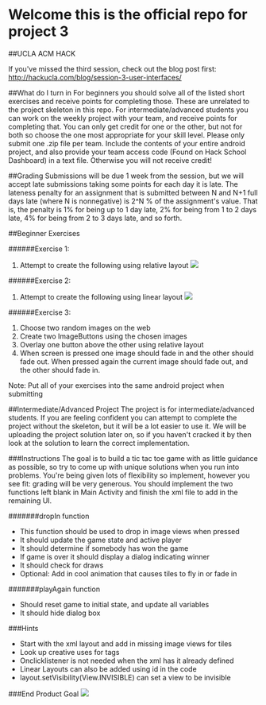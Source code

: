 # Welcome this is the official repo for project 3
##UCLA ACM HACK

If you've missed the third session, check out the blog post first: http://hackucla.com/blog/session-3-user-interfaces/

##What do I turn in
For beginners you should solve all of the listed short exercises and receive points for completing those. These are unrelated to the project skeleton in this repo. For intermediate/advanced students you can work on the weekly project with your team, and receive points for completing that. You can only get credit for one or the other, but not for both so choose the one most appropriate for your skill level. Please only submit one .zip file per team. Include the contents of your entire android project, and also provide your team access code (Found on Hack School Dashboard) in a text file. Otherwise you will not receive credit! 

##Grading
Submissions will be due 1 week from the session, but we will accept late submissions taking some points for each day it is late. The lateness penalty for an assignment that is submitted between N and N+1 full days late (where N is nonnegative) is 2^N % of the assignment's value. That is, the penalty is 1% for being up to 1 day late, 2% for being from 1 to 2 days late, 4% for being from 2 to 3 days late, and so forth.

##Beginner Exercises

######Exercise 1:
1. Attempt to create the following using relative layout
![](https://s3-us-west-1.amazonaws.com/acm-hack-ghost/2017/02/Exercise-week-3-part-2_nexus5x-portrait--1-.png)

######Exercise 2:
1. Attempt to create the following using linear layout
![](https://s3-us-west-1.amazonaws.com/acm-hack-ghost/2017/02/Exercise-week-3_nexus5x-portrait.png)

######Exercise 3:
1. Choose two random images on the web
2. Create two ImageButtons using the chosen images
3. Overlay one button above the other using relative layout
4. When screen is pressed one image should fade in and the other should fade out. When pressed again the current image should fade out, and the other should fade in.

Note: Put all of your exercises into the same android project when submitting

##Intermediate/Advanced Project
The project is for intermediate/advanced students. If you are feeling confident you can attempt to 
complete the project without the skeleton, but it will be a lot easier to use it. We will be uploading the project solution later on, so if you haven't cracked it by then look at the solution to learn the correct implementation.

###Instructions
The goal is to build a tic tac toe game with as little guidance as possible, so try to come up with unique solutions when you run into problems. You're being given lots of flexibility so implement, however you see fit: grading will be very generous. You should implement the two functions left blank in Main Activity and finish the xml file to add in the remaining UI. 

#######dropIn function 
* This function should be used to drop in image views when pressed
* It should update the game state and active player
* It should determine if somebody has won the game
* If game is over it should display a dialog indicating winner
* It should check for draws
* Optional: Add in cool animation that causes tiles to fly in or fade in

#######playAgain function 
* Should reset game to initial state, and update all variables
* It should hide dialog box

###Hints
* Start with the xml layout and add in missing image views for tiles
* Look up creative uses for tags
* Onclicklistener is not needed when the xml has it already defined
* Linear Layouts can also be added using id in the code
* layout.setVisibility(View.INVISIBLE) can set a view to be invisible

###End Product Goal
![](https://s3-us-west-1.amazonaws.com/acm-hack-ghost/2017/02/Tic-Tac-Toe_nexus5x-portrait--1-.png)
